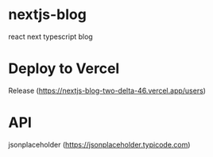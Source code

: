 # nextjs-blog

react next typescript blog

# Deploy to Vercel

Release (https://nextjs-blog-two-delta-46.vercel.app/users)

# API

jsonplaceholder (https://jsonplaceholder.typicode.com)
